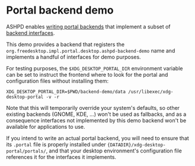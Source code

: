 # Portal backend demo

ASHPD enables [writing portal backends](https://flatpak.github.io/xdg-desktop-portal/docs/writing-a-new-backend.html) that implement a subset of [backend interfaces](https://docs.flatpak.org/en/latest/portal-api-reference.html#idm45771421251808).

This demo provides a backend that registers the `org.freedesktop.impl.portal.desktop.ashpd-backend-demo` name and implements a handful of interfaces for demo purposes.

For testing purposes, the `$XDG_DESKTOP_PORTAL_DIR` environment variable can be set to instruct the frontend where to look for the portal and configuration files without installing them:

```shell
XDG_DESKTOP_PORTAL_DIR=$PWD/backend-demo/data /usr/libexec/xdg-desktop-portal -v -r
```

Note that this will temporarily override your system's defaults, so other existing backends (GNOME, KDE, …) won't be used as fallbacks, and as a consequence interfaces not implemented by this demo backend won't be available for applications to use.

If you intend to write an actual portal backend, you will need to ensure that its `.portal` file is properly installed under `{DATADIR}/xdg-desktop-portal/portals/`, and that your desktop environment's configuration file references it for the interfaces it implements.
